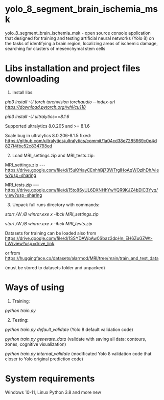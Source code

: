 # yolo_8_segment_brain_ischemia_msk
yolo_8_segment_brain_ischemia_msk - open source console application that designed for training and testing artificial neural networks (Yolo 8) on the tasks of identifying a brain region, localizing areas of ischemic damage, searching for clusters of mesenchymal stem cells

# Libs installation and project files downloading
1. Install libs

_pip3 install -U torch torchvision torchaudio --index-url https://download.pytorch.org/whl/cu118_

_pip3 install -U ultralytics==8.1.6_

Supported ultralytics 8.0.205 and >= 8.1.6

Scale bug in ultralytics 8.0.206-8.1.5 fixed: https://github.com/ultralytics/ultralytics/commit/1a04cd38e7285969c0e4d827f4fbe52c834798ed

2. Load MRI_settings.zip and MRI_tests.zip: 

MRI_settings.zip --- https://drive.google.com/file/d/15uKf4ayCEnhhBj73WTrgIHoAqWOzlhDh/view?usp=sharing

MRI_tests.zip --- https://drive.google.com/file/d/15to8SyUL6DXNHhYwYQR9KJZ4bDlC3Yyq/view?usp=sharing

3. Unpack full runs directory with commands: 

_start /W /B winrar.exe x -ibck MRI_settings.zip_

_start /W /B winrar.exe x -ibck MRI_tests.zip_

Datasets for training can be loaded also from 
https://drive.google.com/file/d/1SSYDAWpAw0Sbaz3dpHn_EH6ZuGZWt-LW/view?usp=drive_link

or from https://huggingface.co/datasets/alarmod/MRI/tree/main/train_and_test_data

(must be stored to datasets folder and unpacked)

# Ways of using
1. Training:

_python train.py_

2. Testing: 

_python train.py default_validate_ (Yolo 8 default validation code)

_python train.py generate_data_ (validate with saving all data: contours, zones, cognitive visualization)

_python train.py internal_validate_ (modificated Yolo 8 validation code that closer to Yolo original prediction code)

# System requirements
Windows 10-11, Linux
Python 3.8 and more new
